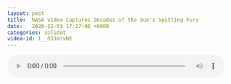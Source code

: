 ```yaml
---
layout: post
title:  NASA Video Captures Decades of the Sun's Spitting Fury
date:   2020-12-03 17:27:00 +0000
categories: solidot
video-id: 1__031mtvNE
---
```


<audio src="/assets/b7ad62331dac7f8adf71d42c3ba8e6df.mp3" style="width: 100%;" controls></audio>

